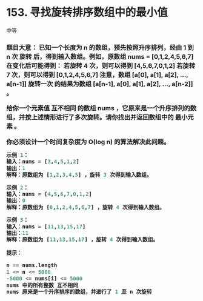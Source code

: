 # 153. 寻找旋转排序数组中的最小值
中等

<h3>
题目大意：
已知一个长度为 n 的数组，预先按照升序排列，经由 1 到 n 次 旋转 后，得到输入数组。例如，原数组 nums = [0,1,2,4,5,6,7] 在变化后可能得到：
若旋转 4 次，则可以得到 [4,5,6,7,0,1,2]
若旋转 7 次，则可以得到 [0,1,2,4,5,6,7]
注意，数组 [a[0], a[1], a[2], ..., a[n-1]] 旋转一次 的结果为数组 [a[n-1], a[0], a[1], a[2], ..., a[n-2]] 。

给你一个元素值 互不相同 的数组 nums ，它原来是一个升序排列的数组，并按上述情形进行了多次旋转。请你找出并返回数组中的 最小元素 。

你必须设计一个时间复杂度为 O(log n) 的算法解决此问题。
```python
示例 1：
输入：nums = [3,4,5,1,2]
输出：1
解释：原数组为 [1,2,3,4,5] ，旋转 3 次得到输入数组。

示例 2：
输入：nums = [4,5,6,7,0,1,2]
输出：0
解释：原数组为 [0,1,2,4,5,6,7] ，旋转 4 次得到输入数组。

示例 3：
输入：nums = [11,13,15,17]
输出：11
解释：原数组为 [11,13,15,17] ，旋转 4 次得到输入数组。
 
提示：

n == nums.length
1 <= n <= 5000
-5000 <= nums[i] <= 5000
nums 中的所有整数 互不相同
nums 原来是一个升序排序的数组，并进行了 1 至 n 次旋转
```
</h3>
